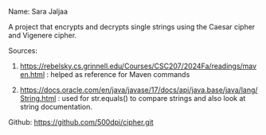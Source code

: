 Name: Sara Jaljaa

A project that encrypts and decrypts single strings using the Caesar cipher and Vigenere cipher.

Sources: 

1) https://rebelsky.cs.grinnell.edu/Courses/CSC207/2024Fa/readings/maven.html : helped as reference for Maven commands

2) https://docs.oracle.com/en/java/javase/17/docs/api/java.base/java/lang/String.html : used for str.equals() to compare strings
and also look at string documentation.

Github: <https://github.com/500dpi/cipher.git>